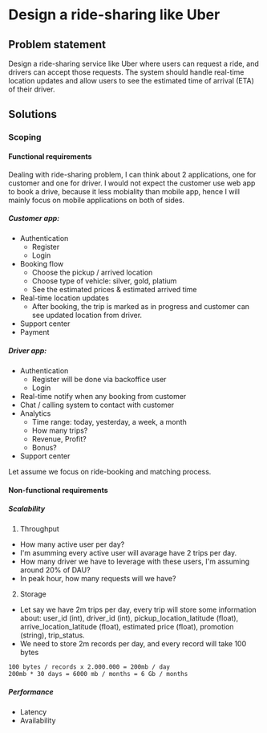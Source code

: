 # Design a ride-sharing like Uber

## Problem statement

Design a ride-sharing service like Uber where users can request a ride, and drivers can accept those requests. 
The system should handle real-time location updates and allow users to see the estimated time of arrival (ETA) of their driver.

## Solutions

### Scoping

#### Functional requirements

Dealing with ride-sharing problem, I can think about 2 applications, one for customer and one for driver. I would not expect the customer use web app to book a drive, because it less mobiality than mobile app, hence I will mainly focus on mobile applications on both of sides.

##### Customer app:
- Authentication
    - Register
    - Login
- Booking flow
    - Choose the pickup / arrived location
    - Choose type of vehicle: silver, gold, platium
    - See the estimated prices & estimated arrived time
- Real-time location updates
    - After booking, the trip is marked as in progress and customer can see updated location from driver.
- Support center
- Payment

##### Driver app:
- Authentication
    - Register will be done via backoffice user
    - Login
- Real-time notify when any booking from customer
- Chat / calling system to contact with customer
- Analytics
    - Time range: today, yesterday, a week, a month
    - How many trips?
    - Revenue, Profit?
    - Bonus?
- Support center

Let assume we focus on ride-booking and matching process.

#### Non-functional requirements

##### Scalability

1. Throughput
- How many active user per day?
- I'm asumming every active user will avarage have 2 trips per day.
- How many driver we have to leverage with these users, I'm assuming around 20% of DAU?
- In peak hour, how many requests will we have?

2. Storage
- Let say we have 2m trips per day, every trip will store some information about: user_id (int), driver_id (int), pickup_location_latitude (float), arrive_location_latitude (float), estimated price (float), promotion (string), trip_status.
- We need to store 2m records per day, and every record will take 100 bytes

```
100 bytes / records x 2.000.000 = 200mb / day
200mb * 30 days = 6000 mb / months = 6 Gb / months
```

##### Performance
- Latency
- Availability
